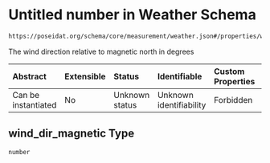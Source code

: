 # Untitled number in Weather Schema

```txt
https://poseidat.org/schema/core/measurement/weather.json#/properties/wind_dir_magnetic
```

The wind direction relative to magnetic north in degrees

| Abstract            | Extensible | Status         | Identifiable            | Custom Properties | Additional Properties | Access Restrictions | Defined In                                                                    |
| :------------------ | :--------- | :------------- | :---------------------- | :---------------- | :-------------------- | :------------------ | :---------------------------------------------------------------------------- |
| Can be instantiated | No         | Unknown status | Unknown identifiability | Forbidden         | Allowed               | none                | [weather.json*](schemas/core/measurement/weather.json "open original schema") |

## wind_dir_magnetic Type

`number`
